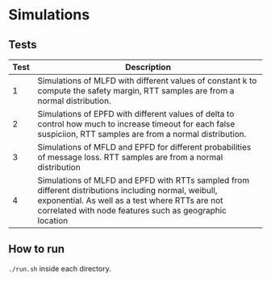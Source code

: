 # Simulations

## Tests

| Test | Description                                                                                                                                                                                                        |
|---   | ---                                                                                                                                                                                                                |
|    1 | Simulations of MLFD with different values of constant k to compute the safety margin, RTT samples are from a normal distribution.                                                                                  |
|    2 | Simulations of EPFD with different values of delta to control how much to increase timeout for each false suspiciion, RTT samples are from a normal distribution.                                                  |
|    3 | Simulations of MFLD and EPFD for different probabilities of message loss. RTT samples are from a normal distribution                                                                                               |
|    4 | Simulations of MLFD and EPFD with RTTs sampled from different distributions including normal, weibull, exponential. As well as a test where RTTs are not correlated with node features such as geographic location |

## How to run

`./run.sh` inside each directory. 